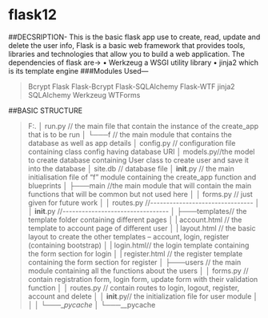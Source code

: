 # flask12
##DECSRIPTION-
This is the basic flask app use to create, read, update and delete the user info,
Flask is a basic web framework that provides tools, libraries and technologies that allow you to build a web application.
The dependencies of flask are->
•	Werkzeug a WSGI utility library
•	jinja2 which is its template engine
###Modules Used—
>Bcrypt
>Flask
>Flask-Bcrypt
>Flask-SQLAlchemy
>Flask-WTF
>jinja2
>SQLAlchemy
>Werkzeug
>WTForms


##BASIC STRUCTURE

>F:.
>│   run.py   // the main file that contain the instance of the create_app that is to be run
>│
>└───f // the main module that contains the database as well as app details
>   │   config.py // configuration file containing class config having database URI 
>   │   models.py//the model to create database containing User class to create user and save it into the database
>   │   site.db // database file
>   │   __init__.py // the main initialisation file of “f” module containing the create_app function and blueprints
>   │
>   ├───main //the main module that will contain the main functions that will be common but not used here
>   │   │   forms.py // just given for future work
>   │   │   routes.py //--------------------------------
>   │   │   __init__.py //---------------------------------
>   │ 
>   ├───templates// the template folder containing different pages
>   │          |      account.html // the template to account page of different user 
>   │          |     layout.html // the basic layout to create the other templates – account, login, register (containing bootstrap)
>   │          |      login.html// the login template containing the form section for login
>   │          |      register.html // the register template containing the form section for register
>   │
>   ├───users // the main module containing all the functions about the users
>   │   │   forms.py // contain registration form, login form, update form with their validation function
>   │   │   routes.py // contain routes to login, logout, register, account and delete
>   │   │   __init__.py// the initialization file for user module
>   │   │
>   │   └───__pycache_
>   │
>   └───__pycache



